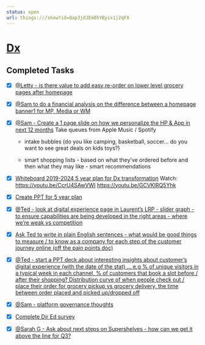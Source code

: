```yaml
---
status: open
url: things:///show?id=Qap3jdJEm8hYByix1j2qFX
---
```


# [Dx](things:///show?id=Qap3jdJEm8hYByix1j2qFX)

## Completed Tasks

- [x] [@Letty - is there value to add easy re-order on lower level grocery pages after homepage](things:///show?id=CcUbdupSpCsDoNpPMgozex)
- [x] [@Sam to do a financial analysis on the difference between a homepage banner1 for MP, Media or WM](things:///show?id=S5RiKJs8bvPoStYGvPZP1d)
- [x] [@Sam - Create a 1 page slide on how we personalize the HP & App in next 12 months](things:///show?id=SJrAq2oYA8Vztjdi5WQtut)
	Take queues from Apple Music / Spotify
	
	- intake bubbles (do you like camping, basketball, soccer... do you want to see great deals on kids toys?)
	
	- smart shopping lists - based on what they’ve ordered before and then what they may like - smart recommendations 
- [x] [Whiteboard 2019-2024 5 year plan for Dx transformation](things:///show?id=FoX3trjUKTfcFbF1tMvzoo)
	Watch:
	https://youtu.be/CcrU4SAwVWI
	https://youtu.be/GCVKlRQ5Yhk
- [x] [Create PPT for 5 year plan](things:///show?id=3hMDYhf7ggZbQvJ9ZpJzHm)
- [x] [@Ted - look at digital experience page in Laurent’s LRP - slider graph - to ensure capabilities are being developed in the right areas - where we’re weak vs competition ](things:///show?id=Ms2UXqeQkB6bTKDfzYEiZF)
- [x] [Ask Ted to write in plain English sentences - what would be good things to measure / to know as a company for each step of the customer journey online (off the pain points doc)](things:///show?id=SpwdKb6mzSNFqMxadgKe2L)
- [x] [@Ted - start a PPT deck about interesting insights about customer’s digital experience (with the date of the stat) … e.g % of unique visitors in a typical week in each channel, % of customers that book a slot before / after their shopping? Distribution curve of when people check out / place their order for grocery pickup vs grocery delivery, the time between order placed and picked up/dropped off](things:///show?id=WDTqQqB2C7fWJtSRs4cMKf)
- [x] [@Sam - platform governance thoughts ](things:///show?id=WmPwfNTdq2QaJypmSgQ9G1)
- [x] [Complete Dir Ed survey](things:///show?id=Y2m3jWPgiyszrYG8Ey3ZWb)
- [x] [@Sarah G - Ask about next steps on Supershelves - how can we get it above the line for Q3?](things:///show?id=G4uyG7E1WpJ6q749uQTEUy)